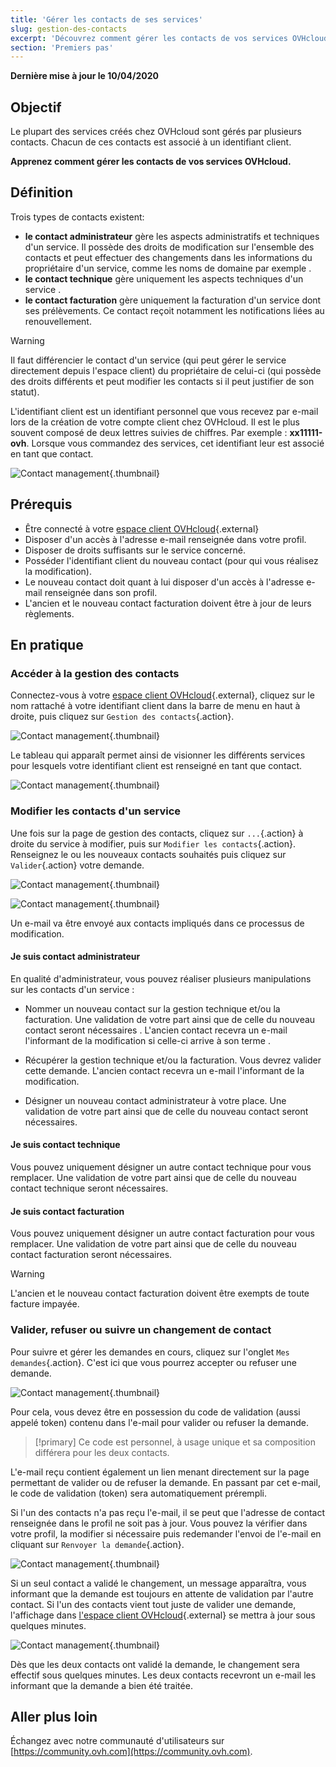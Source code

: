 ```yaml
---
title: 'Gérer les contacts de ses services'
slug: gestion-des-contacts
excerpt: 'Découvrez comment gérer les contacts de vos services OVHcloud'
section: 'Premiers pas'
---
```


**Dernière mise à jour le 10/04/2020** 

## Objectif

Le plupart des services créés chez OVHcloud sont gérés par plusieurs contacts. Chacun de ces contacts est associé à un identifiant client. 

**Apprenez comment gérer les contacts de vos services OVHcloud.**

## Définition

Trois types de contacts existent:

- **le contact administrateur** gère les aspects administratifs et techniques d'un service. Il possède des droits de modification sur l'ensemble des contacts et peut effectuer des changements dans les informations du propriétaire d'un service, comme les noms de domaine par exemple .
- **le contact technique** gère uniquement les aspects techniques d'un service .
- **le contact facturation** gère uniquement la facturation d'un service dont ses prélèvements. Ce contact reçoit notamment les notifications liées au renouvellement. 

> [!warning]
> Il faut différencier le contact d'un service (qui peut gérer le service directement depuis l'espace client) du propriétaire de celui-ci (qui possède des droits différents et peut modifier les contacts si il peut justifier de son statut).
>

L'identifiant client est un identifiant personnel que vous recevez par e-mail lors de la création de votre compte client chez OVHcloud. Il est le plus souvent composé de deux lettres suivies de chiffres. Par exemple : **xx11111-ovh**. Lorsque vous commandez des services, cet identifiant leur est associé en tant que contact.

![Contact management](images/managing_contacts_scheme.png){.thumbnail}


## Prérequis

- Être connecté à  votre [espace client OVHcloud](https://www.ovh.com/auth/?action=gotomanager){.external}
- Disposer d'un accès à l'adresse e-mail renseignée dans votre profil.
- Disposer de droits suffisants  sur le service concerné.
- Posséder l'identifiant client du nouveau contact (pour qui vous réalisez la modification).
- Le nouveau contact doit quant à lui disposer d'un accès à l'adresse e-mail renseignée dans son profil.
- L'ancien et le nouveau contact facturation doivent être à jour de leurs règlements.

## En pratique

### Accéder à la gestion des contacts

Connectez-vous à votre [espace client OVHcloud](https://www.ovh.com/auth/?action=gotomanager){.external}, cliquez sur le nom rattaché à votre identifiant client dans la barre de menu en haut à droite, puis cliquez sur `Gestion des contacts`{.action}.

![Contact management](images/hubcontacts.png){.thumbnail}

Le tableau qui apparaît permet ainsi de visionner les différents services pour lesquels votre identifiant client est renseigné en tant que contact.

![Contact management](images/managing_contacts_02.png){.thumbnail}



### Modifier les contacts d'un service

Une fois sur la page de gestion des contacts, cliquez sur `...`{.action} à droite du service à modifier, puis sur `Modifier les contacts`{.action}. Renseignez le ou les nouveaux contacts souhaités puis cliquez sur `Valider`{.action} votre demande.

![Contact management](images/managing_contacts_03.png){.thumbnail}

![Contact management](images/managing_contacts_04.png){.thumbnail}

Un e-mail va être envoyé aux contacts impliqués dans ce processus de modification.

#### Je suis contact administrateur

En qualité d'administrateur, vous pouvez réaliser plusieurs manipulations sur les contacts d'un service :

- Nommer un nouveau contact sur la gestion technique et/ou la facturation. Une validation de votre part ainsi que de celle du nouveau contact  seront nécessaires . L'ancien contact recevra un e-mail l'informant de la modification si celle-ci arrive à son terme .

- Récupérer la gestion technique et/ou la facturation. Vous devrez valider cette demande. L'ancien contact recevra un e-mail l'informant de la modification. 

- Désigner un nouveau contact administrateur à votre place. Une validation de votre part ainsi que de celle du nouveau contact seront nécessaires. 

#### Je suis contact technique

Vous pouvez uniquement désigner un autre contact technique pour vous remplacer. Une validation de votre part ainsi que de celle du nouveau contact technique seront nécessaires.

#### Je suis contact facturation

Vous pouvez uniquement désigner un autre contact facturation pour vous remplacer. Une validation de votre part ainsi que de celle du nouveau contact facturation seront nécessaires.

> [!warning]
> L'ancien et le nouveau contact facturation doivent être exempts de toute facture impayée.

### Valider, refuser ou suivre un changement de contact

Pour suivre et gérer les demandes en cours, cliquez sur l'onglet `Mes demandes`{.action}. C'est ici que vous pourrez accepter ou refuser une demande.

![Contact management](images/managing_contacts_05.png){.thumbnail}

Pour cela, vous devez être en possession du code de validation (aussi appelé token) contenu dans l'e-mail pour valider ou refuser la demande.

> [!primary]
> Ce code est personnel, à usage unique et sa composition différera pour les deux contacts.

L'e-mail reçu contient  également un lien menant directement sur la page permettant de valider ou de refuser la demande. En passant par cet e-mail, le code de validation (token) sera automatiquement prérempli.

Si l'un des contacts n'a pas reçu l'e-mail, il se peut que l'adresse de contact renseignée dans le profil ne soit pas à jour. Vous pouvez la vérifier dans votre profil, la modifier si nécessaire puis redemander l'envoi de l'e-mail en cliquant sur `Renvoyer la demande`{.action}.

![Contact management](images/managing_contacts_06.png){.thumbnail}

Si un seul contact a validé le changement, un message apparaîtra, vous informant que la demande est toujours en attente de validation par l'autre contact. Si l'un des contacts vient tout juste de valider une demande,  l'affichage dans [l'espace client OVHcloud](https://www.ovh.com/auth/?action=gotomanager){.external} se mettra à jour sous quelques minutes.

![Contact management](images/managing_contacts_07.png){.thumbnail}

Dès que les deux contacts ont validé la demande, le changement sera effectif sous quelques minutes. Les deux contacts recevront un e-mail les informant que la demande a bien été traitée.


## Aller plus loin

Échangez avec notre communauté d'utilisateurs sur [https://community.ovh.com](https://community.ovh.com).
